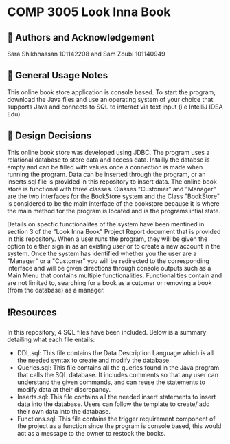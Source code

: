 # COMP 3005 Look Inna Book

## 👥 Authors and Acknowledgement 
Sara Shikhhassan 101142208 and Sam Zoubi 101140949

## 🚀 General Usage Notes
This online book store application is console based. To start the program, download the Java files and use an operating system of your choice
that supports Java and connects to SQL to interact via text input (i.e IntelliJ IDEA Edu). 

## 📝 Design Decisions
This online book store was developed using JDBC. The program uses a relational database to store data and access data. Intailly the databse is empty and can be filled with values once a connection is made when running the program. Data can be inserted through the program, or an inserts.sql file is provided in this repository to insert data. The online book store is functional with three classes. Classes "Customer" and "Manager" are the two interfaces for the BookStore system and the Class "BookStore" is considered to be the main interface of the bookstore because it is where the main method for the program is located and is the programs intial state. 

Details on specfic functionalites of the system have been mentined in section 3 of the "Look Inna Book" Project Report document that is provided in this repository. When a user runs the program, they will be given the option to either sign in as an existing user or to create a new account in the system. Once the system has identified whether you the user are a "Manager" or a "Customer" you will be redirected to the corresponding interface and will be given directions through console outputs such as a Main Menu that contains multiple functionalities. Functionalities contain and are not limited to, searching for a book as a cutomer or removing a book (from the database) as a manager.

## ❗️Resources
In this repository, 4 SQL files have been included. Below is a summary detailing what each file entails:
- DDL.sql: This file contains the Data Description Language which is all the needed syntax to create and modify the database.
- Queries.sql: This file contains all the queries found in the Java program that calls the SQL database. It includes comments so that any user can understand
the given commands, and can reuse the statements to modify data at their discrepancy.
- Inserts.sql: This file contains all the needed insert statements to insert data into the database. Users can follow the template to create/ add their own data into the database.
- Functions.sql: This file contains the trigger requirement component of the project as a function since the program is console based, this would act as a message to the owner to restock the books.



